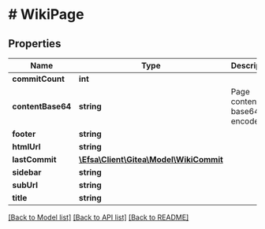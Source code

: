 # # WikiPage

## Properties

Name | Type | Description | Notes
------------ | ------------- | ------------- | -------------
**commitCount** | **int** |  | [optional]
**contentBase64** | **string** | Page content, base64 encoded | [optional]
**footer** | **string** |  | [optional]
**htmlUrl** | **string** |  | [optional]
**lastCommit** | [**\Efsa\Client\Gitea\Model\WikiCommit**](WikiCommit.md) |  | [optional]
**sidebar** | **string** |  | [optional]
**subUrl** | **string** |  | [optional]
**title** | **string** |  | [optional]

[[Back to Model list]](../../README.md#models) [[Back to API list]](../../README.md#endpoints) [[Back to README]](../../README.md)
